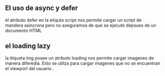 ## El uso de async y defer

el atributo defer en la etiquta script nos permite cargar un script de mandera asincrona  pero no aseguramos de que se ejecute depsues de un documento HTML


## el loading lazy

la itiqueta img posee un atributo loading nos permite cargar imagenes de manera diferedia. Esto se utilza para cargar imagenes que no se encuentran el viewport del usuario .


